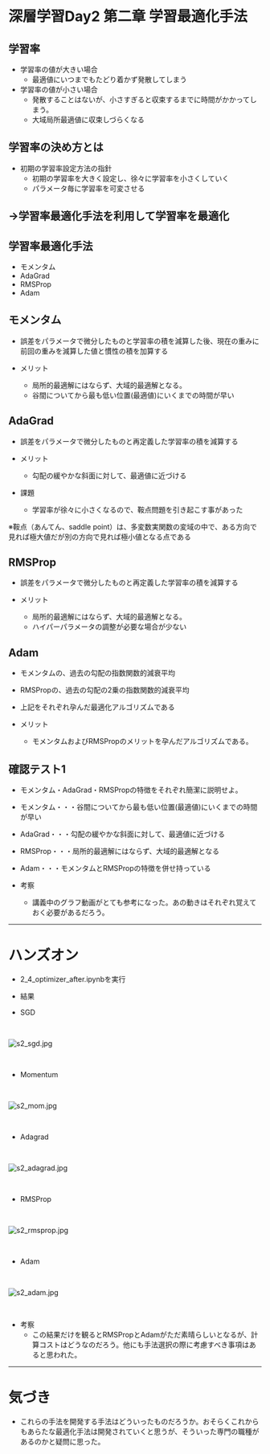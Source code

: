 # 深層学習Day2 第二章 学習最適化手法

## 学習率

- 学習率の値が大きい場合
    - 最適値にいつまでもたどり着かず発散してしまう
- 学習率の値が小さい場合
    - 発散することはないが、小さすぎると収束するまでに時間がかかってしまう。
    - 大域局所最適値に収束しづらくなる

## 学習率の決め方とは

- 初期の学習率設定方法の指針
    - 初期の学習率を大きく設定し、徐々に学習率を小さくしていく
    - パラメータ毎に学習率を可変させる

## →学習率最適化手法を利用して学習率を最適化

## 学習率最適化手法
- モメンタム
- AdaGrad
- RMSProp
- Adam

## モメンタム
- 誤差をパラメータで微分したものと学習率の積を減算した後、現在の重みに前回の重みを減算した値と慣性の積を加算する

- メリット
    - 局所的最適解にはならず、大域的最適解となる。
    - 谷間についてから最も低い位置(最適値)にいくまでの時間が早い

## AdaGrad
- 誤差をパラメータで微分したものと再定義した学習率の積を減算する

- メリット
    - 勾配の緩やかな斜面に対して、最適値に近づける
- 課題
    - 学習率が徐々に小さくなるので、鞍点問題を引き起こす事があった

※鞍点（あんてん、saddle point）は、多変数実関数の変域の中で、ある方向で見れば極大値だが別の方向で見れば極小値となる点である

## RMSProp
- 誤差をパラメータで微分したものと再定義した学習率の積を減算する

- メリット
    - 局所的最適解にはならず、大域的最適解となる。
    - ハイパーパラメータの調整が必要な場合が少ない

## Adam
- モメンタムの、過去の勾配の指数関数的減衰平均
- RMSPropの、過去の勾配の2乗の指数関数的減衰平均
- 上記をそれぞれ孕んだ最適化アルゴリズムである

- メリット
    - モメンタムおよびRMSPropのメリットを孕んだアルゴリズムである。

## 確認テスト1

- モメンタム・AdaGrad・RMSPropの特徴をそれぞれ簡潔に説明せよ。

- モメンタム・・・谷間についてから最も低い位置(最適値)にいくまでの時間が早い
- AdaGrad・・・勾配の緩やかな斜面に対して、最適値に近づける
- RMSProp・・・局所的最適解にはならず、大域的最適解となる
- Adam・・・モメンタムとRMSPropの特徴を併せ持っている

- 考察
    - 講義中のグラフ動画がとても参考になった。あの動きはそれぞれ覚えておく必要があるだろう。

---

# ハンズオン
- 2_4_optimizer_after.ipynbを実行

- 結果

- SGD

<br>

![s2_sgd.jpg](img/s2_sgd.jpg)

<br>

- Momentum

<br>

![s2_mom.jpg](img/s2_mom.jpg)

<br>

- Adagrad

<br>

![s2_adagrad.jpg](img/s2_adagrad.jpg)

<br>

- RMSProp

<br>

![s2_rmsprop.jpg](img/s2_rmsprop.jpg)

<br>

- Adam

<br>

![s2_adam.jpg](img/s2_adam.jpg)

<br>

- 考察
    - この結果だけを観るとRMSPropとAdamがただ素晴らしいとなるが、計算コストはどうなのだろう。他にも手法選択の際に考慮すべき事項はあると思われた。

---

# 気づき
- これらの手法を開発する手法はどういったものだろうか。おそらくこれからもあらたな最適化手法は開発されていくと思うが、そういった専門の職種があるのかと疑問に思った。

